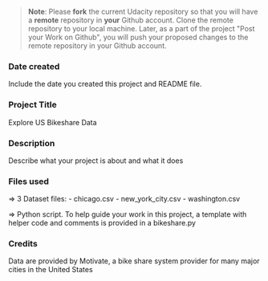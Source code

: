 >**Note**: Please **fork** the current Udacity repository so that you will have a **remote** repository in **your** Github account. Clone the remote repository to your local machine. Later, as a part of the project "Post your Work on Github", you will push your proposed changes to the remote repository in your Github account.

### Date created
Include the date you created this project and README file.

### Project Title
Explore US Bikeshare Data

### Description
Describe what your project is about and what it does

### Files used
=> 3 Dataset files:
     - chicago.csv
     - new_york_city.csv
     - washington.csv

=> Python script. To help guide your work in this project, a template with helper code and comments is provided in a bikeshare.py

### Credits
Data are provided by Motivate, a bike share system provider for many major cities in the United States
